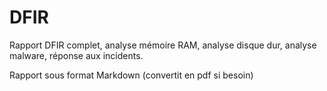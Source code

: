 # DFIR
Rapport DFIR complet, analyse mémoire RAM, analyse disque dur, analyse malware, réponse aux incidents.

Rapport sous format Markdown (convertit en pdf si besoin)
